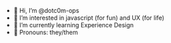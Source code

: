 - 👋 Hi, I’m @dotc0m-ops
- 👀 I’m interested in javascript (for fun) and UX (for life)
- 🌱 I’m currently learning Experience Design
- 🥦 Pronouns: they/them


<!---
dotc0m-ops/dotc0m-ops is a ✨ special ✨ repository because its `README.md` (this file) appears on your GitHub profile.
You can click the Preview link to take a look at your changes.
--->
